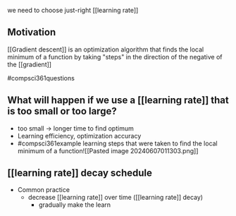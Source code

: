 we need to choose just-right [[learning rate]]
## Motivation
[[Gradient descent]] is an optimization algorithm that finds the local minimum of a function by taking "steps" in the direction of the negative of the [[gradient]]

#compsci361questions 
## What will happen if we use a [[learning rate]] that is too small or too large?
- too small $\rightarrow$ longer time to find optimum
- Learning efficiency, optimization accuracy
- #compsci361example learning steps that were taken to find the local minimum of a function![[Pasted image 20240607011303.png]]
## [[learning rate]] decay schedule
- Common practice
	- decrease [[learning rate]] over time ([[learning rate]] decay)
		- gradually make the learn
